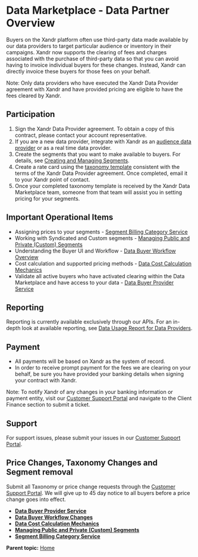 # Data Marketplace - Data Partner Overview

<div class="body">

Buyers on the <span class="ph">Xandr</span> platform often use
third-party data made available by our data providers to target
particular audience or inventory in their campaigns.
<span class="ph">Xandr</span> now supports the clearing of fees and
charges associated with the purchase of third-party data so that you can
avoid having to invoice individual buyers for these changes.
Instead, <span class="ph">Xandr</span> can directly invoice these buyers
for those fees on your behalf. 

<div class="p">

<div id="ID-0000098f__note_qby_d3w_kwb" class="note">

<span class="notetitle">Note:</span> Only data providers who have
executed the <span class="ph">Xandr</span> Data Provider agreement with
<span class="ph">Xandr</span> and have provided pricing are eligible to
have the fees cleared by <span class="ph">Xandr</span>. 

</div>

</div>

<div class="section">

## Participation

1.  Sign the <span class="ph">Xandr</span> Data Provider agreement. To
    obtain a copy of this contract, please contact your account
    representative.
2.  If you are a new data provider, integrate
    with <span class="ph">Xandr</span> as an
    <a href="audience-data-integrations.html" class="xref">audience data
    provider</a> or as a real time data provider.
3.  Create the segments that you want to make available to buyers. For
    details, see
    <a href="creating-and-managing-segments.html" class="xref">Creating and
    Managing Segments</a>.
4.  Create a rate card using the <a
    href="attachments/data-marketplace-data-partner-overview/taxonomy-template-new-7-19.xlsx"
    class="xref">taxonomy template</a> consistent with the terms of
    the <span class="ph">Xandr</span> Data Provider agreement. Once
    completed, email it to your <span class="ph">Xandr</span> point of
    contact.
5.  Once your completed taxonomy template is received by
    the <span class="ph">Xandr</span> Data Marketplace team, someone
    from that team will assist you in setting pricing for your segments.

</div>

<div class="section">

## Important Operational Items

- Assigning prices to your segments
  - <a href="segment-billing-category-service.html" class="xref">Segment
  Billing Category Service</a>
- Working with Syndicated and Custom segments
  - <a href="managing-public-and-private-custom-segments.html"
  class="xref">Managing Public and Private (Custom) Segments</a>
- Understanding the Buyer UI and Workflow
  - <a href="data-buyer-workflow-changes.dita" class="xref"
  target="_blank">Data Buyer Workflow Overview</a>
- Cost calculation and supported pricing methods
  - <a href="data-cost-calculation-mechanics.html" class="xref">Data Cost
  Calculation Mechanics</a>
- Validate all active buyers who have activated clearing within the Data
  Marketplace and have access to your data
  - <a href="data-buyer-provider-service.html" class="xref">Data Buyer
  Provider Service</a>

</div>

<div class="section">

## Reporting 

Reporting is currently available exclusively through our APIs. For an
in-depth look at available reporting,
see <a href="data-usage-report-for-data-providers.html" class="xref">Data
Usage Report for Data Providers</a>.

</div>

<div class="section">

## Payment

- All payments will be based on <span class="ph">Xandr</span> as the
  system of record.
- In order to receive prompt payment for the fees we are clearing on
  your behalf, be sure you have provided your banking details
  when signing your contract with <span class="ph">Xandr</span>.

<div class="note">

<span class="notetitle">Note:</span> To notify
<span class="ph">Xandr</span> of any changes in your banking information
or payment entity, visit our
<a href="https://help.xandr.com" class="xref" target="_blank">Customer
Support Portal</a> and navigate to the Client Finance section to submit
a ticket.

</div>

</div>

<div class="section">

## Support

For support issues, please submit your issues in our
<a href="https://help.xandr.com" class="xref" target="_blank">Customer
Support Portal</a>.

</div>

<div class="section">

## Price Changes, Taxonomy Changes and Segment removal

Submit all Taxonomy or price change requests through the
<a href="https://help.xandr.com" class="xref" target="_blank">Customer
Support Portal</a>. We will give up to 45 day notice to all buyers
before a price change goes into effect.

</div>

</div>

<div class="related-links">

- **[Data Buyer Provider Service](data-buyer-provider-service.html)**  
- **[Data Buyer Workflow Changes](data-buyer-workflow-changes.html)**  
- **[Data Cost Calculation
  Mechanics](data-cost-calculation-mechanics.html)**  
- **[Managing Public and Private (Custom)
  Segments](managing-public-and-private-custom-segments.html)**  
- **[Segment Billing Category
  Service](segment-billing-category-service.html)**  

<div class="familylinks">

<div class="parentlink">

**Parent topic:** <a href="home.html" class="link">Home</a>

</div>

</div>

</div>
